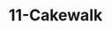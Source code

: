 ---
title: 11-Cakewalk
image: /uploads/gallery-11.jpg
image_alt-text: 'Superyacht, Cakewalk, with custom wood detailing'
work-type: superyacht
---